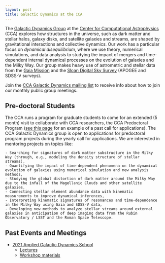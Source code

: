 ```yaml
---
layout: post
title: Galactic Dynamics at the CCA
---
```



The <a
href="https://www.simonsfoundation.org/flatiron/center-for-computational-astrophysics/dynamics/">Galactic
Dynamics Group</a> at the <a
href="https://www.simonsfoundation.org/flatiron/center-for-computational-astrophysics">Center
for Computational Astrophysics</a> (CCA) explores how structures in the universe, such
as dark matter and stellar halos, galaxy disks, and satellite galaxies and streams, are
shaped by gravitational interactions and collective dynamics.
Our work has a particular focus on <i>dynamical disequilibrium</i>, where we use theory,
numerical simulations, and data analysis to studying the impact of mergers and
time-dependent internal dynamical processes on the evolution of galaxies and the Milky
Way.
Our group makes heavy use of astrometric and stellar data from the <a href="https://sci.esa.int/web/gaia">Gaia Mission</a> and the
<a href="https://www.sdss.org/">Sloan Digital Sky Survey</a> (APOGEE and SDSS-V surveys).

Join the <a href="https://groups.google.com/u/1/g/ccadynamics">CCA Galactic Dynamics
mailing list</a> to receive info about how to join our monthly public group meetings.


## Pre-doctoral Students

The CCA runs a program for graduate students to come for an extended (5 month) visit to collaborate with CCA researchers, the CCA Predoctoral Program (<a href="https://www.simonsfoundation.org/grant/flatiron-institute-center-for-computational-astrophysics-pre-doctoral-program-2021-689/">see this page</a> for an example of a past call for applications).
The CCA Galactic Dynamics group is open to applications for predoctoral program projects during the yearly call for applications.
We are interested in mentoring projects on topics like:

    - Searching for signatures of dark matter substructure in the Milky Way (through, e.g., modeling the density structure of stellar streams),
    - Quantifying the impact of time-dependent phenomena on the dynamical evolution of galaxies using numerical simulation and new analysis methods,
    - Studying the global distortion of dark matter around the Milky Way due to the infall of the Magellanic Clouds and other satellite galaxies,
    - Connecting stellar element abundance data with kinematic measurements to improve dynamical inferences,
    - Interpreting kinematic signatures of resonances and time-dependence in the Milky Way using Gaia and SDSS-V data,
    - Developing new methods to analyze stellar streams around external galaxies in anticipation of deep imaging data from the Rubin Observatory / LSST and the Roman Space Telescope.


## Past Events and Meetings

- <a href="/SummerSchoolWebsite">2021 Applied Galactic Dynamics School</a>
    - <a href="https://galacticdynamics.nyc/SummerSchoolHandbook/lectures.html">Lectures</a>
    - <a href="https://github.com/CCADynamicsGroup/SummerSchoolWorkshops">Workshop materials</a>
    <!-- - <a href="https://www.youtube.com/watch?v=h5Ernnhf6Gw&list=PLi9ucwAr3cbHCeUmJ9zOifCffaJJ8WEwy">Final presentations</a> -->

